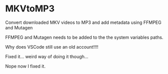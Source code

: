 # MKVtoMP3
Convert downloaded MKV videos to MP3 and add metadata using FFMPEG and Mutagen

FFMPEG and Mutagen needs to be added to the the system variables paths.

Why does VSCode still use an old account!!!!

Fixed it... weird way of doing it though...

Nope now I fixed it.